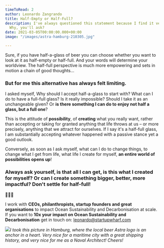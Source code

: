 ```yaml
---
timeToRead: 2
author: Leonardo Zangrando
title: Half-Empty or Half-Full?
description: I've always questioned this statement because I find it very limiting...
  Why, you'll ask?
date: 2021-03-05T00:00:00.000+00:00
image: "/images/astra-hamburg-210305.jpg"

---
```

Sure, if you have half-a-glass of beer you can choose whether you want to look at it as half-empty or half-full. And your words will determine your worldview. The half-full perspective is much more empowering and sets in motion a chain of good thoughts...

### But for me this alternative has always felt limiting.

I asked myself, Why should I accept half-a-glass to start with? What can I do to have a full-full glass? Is it really impossible? Should I take it as an unchangeable given? Or **is there something I can do to enjoy not half a glass, but a full one**?

This is the attitude of **possibility**, of **creating** what you really want, rather than accepting or taking for granted anything that life throws at us – or more precisely, anything that we attract for ourselves. If I say it's a half-full glass, I am substantially accepting whatever happened with a passive stance yet a good outlook.

Conversely, as soon as I ask myself, what can I do to change things, to change what I get from life, what life I create for myself, **an entire world of possibilities opens up**!

### Always ask yourself, is that all I can get, is this what I created for myself? Or can I create something bigger, better, more impactful? Don't settle for half-full!

🌊🌊🌊

I work with **CEOs, philanthropists, startup founders and great organisations** to impact Ocean Sustainability and Decarbonisation at scale. If you want to **10x your impact on Ocean Sustainability and Decarbonisation** get in touch on: [leonardo@startupwharf.com](mailto:leonardo@startupwharf.com)

![](/images/astra-hamburg-full-210305.jpg)_I took this picture in Hamburg, where the local beer Astra logo is an anchor in a heart. Very nice for a maritime city with a great shipping history, and very nice for me as a Naval Architect! Cheers!_
